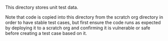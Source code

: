 This directory stores unit test data.

Note that code is copied into this directory
from the scratch org directory in order to have
stable test cases, but first ensure the code
runs as expected by deploying it to a scratch
org and confirming it is vulnerable or safe
before creating a test case based on it.

